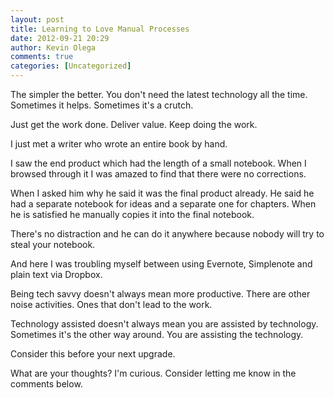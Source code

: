```yaml
---
layout: post
title: Learning to Love Manual Processes
date: 2012-09-21 20:29
author: Kevin Olega
comments: true
categories: [Uncategorized]
---
```

The simpler the better. You don't need the latest technology all the time. Sometimes it helps. Sometimes it's a crutch.

Just get the work done. Deliver value. Keep doing the work.

I just met a writer who wrote an entire book by hand.

I saw the end product which had the length of a small notebook. When I browsed through it I was amazed to find that there were no corrections.

When I asked him why he said it was the final product already. He said he had a separate notebook for ideas and a separate one for chapters. When he is satisfied he manually copies it into the final notebook.

There's no distraction and he can do it anywhere because nobody will try to steal your notebook.

And here I was troubling myself between using Evernote, Simplenote and plain text via Dropbox.

Being tech savvy doesn't always mean more productive. There are other noise activities. Ones that don't lead to the work.

Technology assisted doesn't always mean you are assisted by technology. Sometimes it's the other way around. You are assisting the technology.

Consider this before your next upgrade.

What are your thoughts? I'm curious. Consider letting me know in the comments below.
